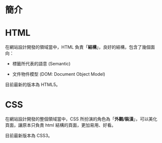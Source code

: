 # 簡介

# HTML

在網站設計開發的領域當中，HTML 負責「**結構**」，良好的結構，包含了幾個面向：

* 標籤所代表的語意 \(Semantic\)

* 文件物件模型 \(DOM: Document Object Model\)

目前最新的版本為 HTML5。

# CSS

在網站設計開發的整個領域當中，CSS 所扮演的角色為「**外觀/裝潢**」，可以美化頁面，讓原本只負責 html 結構的頁面，更加易用、好看。

目前最新版本為 CSS3。

